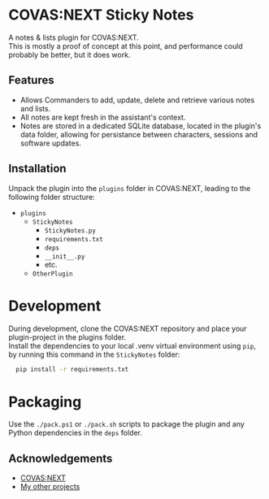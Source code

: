 # COVAS:NEXT Sticky Notes

A notes & lists plugin for COVAS:NEXT.  
This is mostly a proof of concept at this point, and performance could probably be better, but it does work.


## Features

- Allows Commanders to add, update, delete and retrieve various notes and lists.
- All notes are kept fresh in the assistant's context.
- Notes are stored in a dedicated SQLite database, located in the plugin's data folder, allowing for persistance between characters, sessions and software updates.


## Installation

Unpack the plugin into the `plugins` folder in COVAS:NEXT, leading to the following folder structure:
* `plugins`
    * `StickyNotes`
        * `StickyNotes.py`
        * `requirements.txt`
        * `deps`
        * `__init__.py`
        * etc.
    * `OtherPlugin`

# Development
During development, clone the COVAS:NEXT repository and place your plugin-project in the plugins folder.  
Install the dependencies to your local .venv virtual environment using `pip`, by running this command in the `StickyNotes` folder:
```bash
  pip install -r requirements.txt
```

# Packaging
Use the `./pack.ps1` or `./pack.sh` scripts to package the plugin and any Python dependencies in the `deps` folder.
    
## Acknowledgements

 - [COVAS:NEXT](https://github.com/RatherRude/Elite-Dangerous-AI-Integration)
 - [My other projects](https://github.com/MaverickMartyn)
